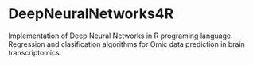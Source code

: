 # DeepNeuralNetworks4R
Implementation of Deep Neural Networks in R programing language. Regression and clasification algorithms for Omic data prediction in brain transcriptomics.

